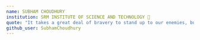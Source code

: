 ```yaml
---
name: SUBHAM CHOUDHURY 
institution: SRM INSTITUTE OF SCIENCE AND TECHNOLOGY 🚩 
quote: "It takes a great deal of bravery to stand up to our enemies, but just as much to stand up to our friends" 
github_user: SubhamChoudhury
---
```

